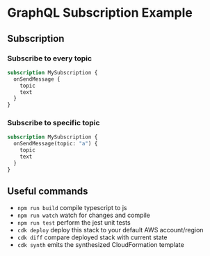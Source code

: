 # GraphQL Subscription Example

## Subscription

### Subscribe to every topic

```graphql
subscription MySubscription {
  onSendMessage {
    topic
    text
  }
}
```

### Subscribe to specific topic

```graphql
subscription MySubscription {
  onSendMessage(topic: "a") {
    topic
    text
  }
}
```

## Useful commands

 * `npm run build`   compile typescript to js
 * `npm run watch`   watch for changes and compile
 * `npm run test`    perform the jest unit tests
 * `cdk deploy`      deploy this stack to your default AWS account/region
 * `cdk diff`        compare deployed stack with current state
 * `cdk synth`       emits the synthesized CloudFormation template
